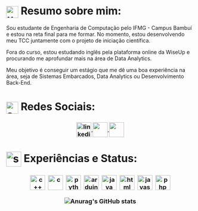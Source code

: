 

# <img align="center" alt="userIcon" width="32" src="https://user-images.githubusercontent.com/44007466/143777584-790487ee-c57d-4f37-850c-209b74507242.png" style="max-width:100%;"> Resumo sobre mim:
Sou estudante de Engenharia de Computação pelo IFMG - Campus Bambuí e estou na reta final para me formar. No momento, estou desenvolvendo meu TCC juntamente com o projeto de iniciação científica. 

Fora do curso, estou estudando inglês pela plataforma online da WiseUp e procurando me aprofundar mais na área de Data Analytics.

Meu objetivo é conseguir um estágio que me dê uma boa experiência na área, seja de Sistemas Embarcados, Data Analytics ou Desenvolvimento Back-End.

# <img align="center" alt="socialIcon" width="32" src="https://user-images.githubusercontent.com/44007466/143777618-893d27e6-2ba6-4a74-af06-a6dfa1bc0a9b.png" style="max-width:100%;"> Redes Sociais:

<h3 align="center">
  <a href="https://www.linkedin.com/in/fabiotempesta/" target="_blank">
    <img align="center" alt="linkedin" width="40" src="https://cdn-icons-png.flaticon.com/512/145/145807.png" style="max-width:100%;">
  </a>
  <a href="https://www.instagram.com/fabiotempesta15/" target="_blank">
    <img  align="center"  src="https://image.flaticon.com/icons/png/512/174/174855.png" width='40' style="max-width:100%;"/>
  </a>
  <a href="https://api.whatsapp.com/send?phone=5535999432713&text=Encontrei%20seu%20contato%20no%20GitHub.%20Gostaria%20de%20falar%20com%20voc%C3%AA!" target="_blank" >
    <img  align="center" src="https://image.flaticon.com/icons/png/512/220/220236.png" width='40' style="max-width:100%;"/> 
  </a>
 </h3>



# <img align="center" alt="skillsIcon" width="40" src="https://user-images.githubusercontent.com/44007466/143777657-03a3c09c-6ea6-4784-ad5e-4aa37f74fc09.png" style="max-width:100%;"> Experiências e Status:

<h3 align="center">
  
  <img src="https://cdn.jsdelivr.net/gh/devicons/devicon/icons/cplusplus/cplusplus-line.svg" alt="c++" widtf="40" height="40" style="max-width:100%;margin: 0 2px;"></img>
  <img src="https://cdn.jsdelivr.net/gh/devicons/devicon/icons/c/c-line.svg" alt="c" widtf="40" height="40" style="max-width:100%;margin: 0 2px;"></img>
  <img src="https://cdn.jsdelivr.net/gh/devicons/devicon/icons/python/python-original-wordmark.svg" alt="python" widtf="40" height="40" style="max-width:100%;margin: 0 2px;"></img>
  <img src="https://cdn.jsdelivr.net/gh/devicons/devicon/icons/arduino/arduino-original-wordmark.svg" alt="arduino" widtf="40" height="40" style="max-width:100%;margin: 0 2px;"/></img>
  <img src="https://cdn.jsdelivr.net/gh/devicons/devicon/icons/java/java-original-wordmark.svg" alt="java" widtf="40" height="40" style="max-width:100%;margin: 0 2px;"></img>
  <img src="https://cdn.jsdelivr.net/gh/devicons/devicon/icons/html5/html5-original-wordmark.svg" alt="html" widtf="40" height="40" style="max-width:100%;margin: 0 2px;"/></img>
  <img src="https://cdn.jsdelivr.net/gh/devicons/devicon/icons/javascript/javascript-plain.svg" alt="javascript" widtf="40" height="40" style="max-width:100%;margin: 0 2px;"></img>
  <img src="https://cdn.jsdelivr.net/gh/devicons/devicon/icons/php/php-original.svg" alt="php" widtf="40" height="40" style="max-width:100%;margin: 0 2px;"/></img>
  
  ![Anurag's GitHub stats](https://github-readme-stats.vercel.app/api?username=fabiotempesta&show_icons=true&theme=radical)

</h3>


